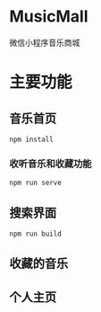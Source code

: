 # MusicMall
微信小程序音乐商城

# 主要功能
## 音乐首页
```
npm install
```

### 收听音乐和收藏功能
```
npm run serve
```

## 搜索界面
```
npm run build
```
## 收藏的音乐

## 个人主页
